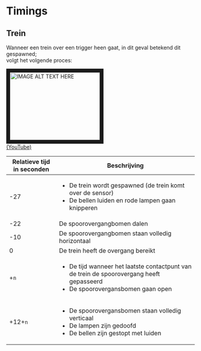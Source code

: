 # Timings
## Trein
Wanneer een trein over een trigger heen gaat, in dit geval betekend dit gespawned;  
volgt het volgende proces:

<a href="http://www.youtube.com/watch?feature=player_embedded&v=8rTJjIsKTa0&t=27s
" target="_blank"><img src="http://img.youtube.com/vi/8rTJjIsKTa0/0.jpg" 
alt="IMAGE ALT TEXT HERE" width="240" height="180" border="10" /></a>  
[(YouTube)](https://youtu.be/8rTJjIsKTa0?t=27s)

| Relatieve tijd in seconden | Beschrijving |
| --- | ---
| -27 | <ul><li>De trein wordt gespawned (de trein komt over de sensor)</li><li>De bellen luiden en rode lampen gaan knipperen</li></ul>
| -22 | De spoorovergangbomen dalen
| -10 | De spoorovergangbomen staan volledig horizontaal
| 0 | De trein heeft de overgang bereikt
| +`n` | <ul><li>De tijd wanneer het laatste contactpunt van de trein de spoorovergang heeft gepasseerd</li><li>De spoorovergansbomen gaan open</li></ul>
| +12+`n` | <ul><li>De spoorovergansbomen staan volledig verticaal</li><li>De lampen zijn gedoofd</li><li>De bellen zijn gestopt met luiden</li></ul>
